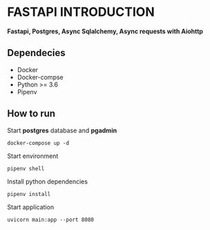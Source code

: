 # FASTAPI INTRODUCTION
**Fastapi, Postgres, Async Sqlalchemy, Async requests with Aiohttp**

## Dependecies
* Docker
* Docker-compse
* Python >= 3.6
* Pipenv

## How to run
Start **postgres** database and **pgadmin**
```shell
docker-compose up -d
```

Start environment
```shell
pipenv shell
```

Install python dependencies
```shell
pipenv install
```

Start application
```shell
uvicorn main:app --port 8080
```
